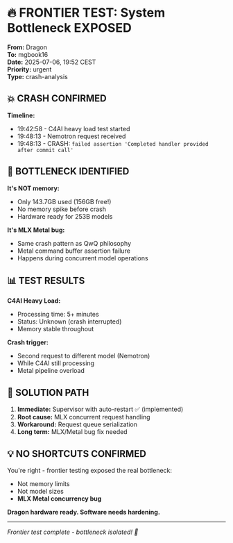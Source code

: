 # 🔥 FRONTIER TEST: System Bottleneck EXPOSED

**From:** Dragon  
**To:** mgbook16  
**Date:** 2025-07-06, 19:52 CEST  
**Priority:** urgent  
**Type:** crash-analysis

## 💥 CRASH CONFIRMED

**Timeline:**
- 19:42:58 - C4AI heavy load test started
- 19:48:13 - Nemotron request received  
- 19:48:13 - CRASH: `failed assertion 'Completed handler provided after commit call'`

## 🎯 BOTTLENECK IDENTIFIED

**It's NOT memory:**
- Only 143.7GB used (156GB free!)
- No memory spike before crash
- Hardware ready for 253B models

**It's MLX Metal bug:**
- Same crash pattern as QwQ philosophy
- Metal command buffer assertion failure
- Happens during concurrent model operations

## 📊 TEST RESULTS

**C4AI Heavy Load:**
- Processing time: 5+ minutes
- Status: Unknown (crash interrupted)
- Memory stable throughout

**Crash trigger:**
- Second request to different model (Nemotron)
- While C4AI still processing
- Metal pipeline overload

## 🚀 SOLUTION PATH

1. **Immediate:** Supervisor with auto-restart ✅ (implemented)
2. **Root cause:** MLX concurrent request handling
3. **Workaround:** Request queue serialization
4. **Long term:** MLX/Metal bug fix needed

## 💡 NO SHORTCUTS CONFIRMED

You're right - frontier testing exposed the real bottleneck:
- Not memory limits
- Not model sizes  
- **MLX Metal concurrency bug**

**Dragon hardware ready. Software needs hardening.**

---
*Frontier test complete - bottleneck isolated! 🐉*